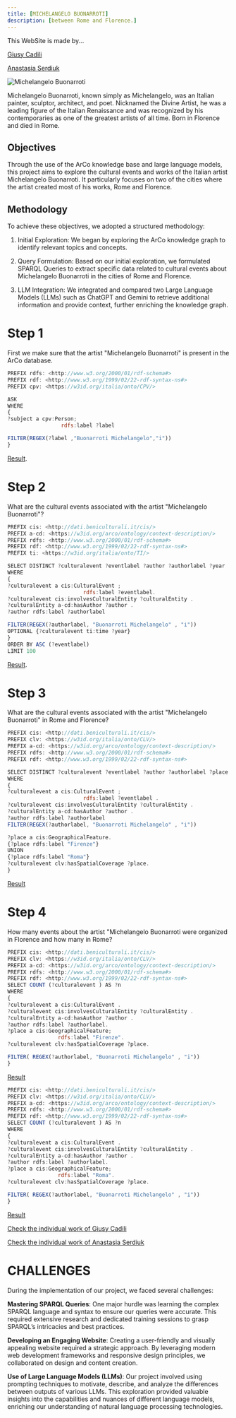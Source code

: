 ```yaml
---
title: [MICHELANGELO BUONARROTI] 
description: [between Rome and Florence.]
---
```

This WebSite is made by...

[Giusy Cadili](./Giusy.html) 

[Anastasia Serdiuk](./Anastasia.html)



![Michelangelo Buonarroti](https://hips.hearstapps.com/hmg-prod/images/portrait-of-michelangelo-buonarroti-early-17th-cen-found-in-news-photo-1664961873.jpg?crop=1xw:0.79688xh;center,top&resize=640:*)

Michelangelo Buonarroti, known simply as Michelangelo, was an Italian painter, sculptor, architect, and poet. Nicknamed the Divine Artist, he was a leading figure of the Italian Renaissance and was recognized by his contemporaries as one of the greatest artists of all time. Born in Florence and died in Rome.

## Objectives

Through the use of the ArCo knowledge base and large language models, this project aims to explore the cultural events and works of the Italian artist Michelangelo Buonarroti. It particularly focuses on two of the cities where the artist created most of his works, Rome and Florence.

## Methodology

To achieve these objectives, we adopted a structured methodology:

1) Initial Exploration: We began by exploring the ArCo knowledge graph to identify relevant topics and concepts.

2) Query Formulation: Based on our initial exploration, we formulated SPARQL Queries to extract specific data related to cultural events about Michelangelo Buonarroti in the cities of Rome and Florence.

3) LLM Integration: We integrated and compared two Large Language Models (LLMs) such as ChatGPT and Gemini to retrieve additional information and provide context, further enriching the knowledge graph.


# Step 1

First we make sure that the artist "Michelangelo Buonarroti" is present in the ArCo database.

```js
PREFIX rdfs: <http://www.w3.org/2000/01/rdf-schema#>
PREFIX rdf: <http://www.w3.org/1999/02/22-rdf-syntax-ns#>
PREFIX cpv: <https://w3id.org/italia/onto/CPV/>

ASK
WHERE
{
?subject a cpv:Person;
                 rdfs:label ?label

FILTER(REGEX(?label ,"Buonarroti Michelangelo","i"))
}
```
[Result](https://dati.cultura.gov.it/sparql?default-graph-uri=&query=PREFIX+rdfs%3A+%3Chttp%3A%2F%2Fwww.w3.org%2F2000%2F01%2Frdf-schema%23%3E%0D%0APREFIX+rdf%3A+%3Chttp%3A%2F%2Fwww.w3.org%2F1999%2F02%2F22-rdf-syntax-ns%23%3E%0D%0APREFIX+cpv%3A+%3Chttps%3A%2F%2Fw3id.org%2Fitalia%2Fonto%2FCPV%2F%3E%0D%0A%0D%0AASK%0D%0AWHERE%0D%0A%7B%0D%0A%3Fsubject+a+cpv%3APerson%3B%0D%0A+++++++++++++++++rdfs%3Alabel+%3Flabel%0D%0A%0D%0AFILTER%28REGEX%28%3Flabel+%2C%22Buonarroti+Michelangelo%22%2C%22i%22%29%29%0D%0A%7D%0D%0A&format=text%2Fhtml&timeout=0&signal_void=on).

# Step 2

What are the cultural events associated with the artist "Michelangelo Buonarroti"?

```js
PREFIX cis: <http://dati.beniculturali.it/cis/>
PREFIX a-cd: <https://w3id.org/arco/ontology/context-description/>
PREFIX rdfs: <http://www.w3.org/2000/01/rdf-schema#>
PREFIX rdf: <http://www.w3.org/1999/02/22-rdf-syntax-ns#>
PREFIX ti: <https://w3id.org/italia/onto/TI/>

SELECT DISTINCT ?culturalevent ?eventlabel ?author ?authorlabel ?year
WHERE
{
?culturalevent a cis:CulturalEvent ;
                        rdfs:label ?eventlabel.
?culturalevent cis:involvesCulturalEntity ?culturalEntity .
?culturalEntity a-cd:hasAuthor ?author .
?author rdfs:label ?authorlabel

FILTER(REGEX(?authorlabel, "Buonarroti Michelangelo" , "i"))
OPTIONAL {?culturalevent ti:time ?year}
}
ORDER BY ASC (?eventlabel)
LIMIT 100
```
[Result](https://dati.cultura.gov.it/sparql?default-graph-uri=&query=PREFIX+cis%3A+%3Chttp%3A%2F%2Fdati.beniculturali.it%2Fcis%2F%3E%0D%0APREFIX+a-cd%3A+%3Chttps%3A%2F%2Fw3id.org%2Farco%2Fontology%2Fcontext-description%2F%3E%0D%0APREFIX+rdfs%3A+%3Chttp%3A%2F%2Fwww.w3.org%2F2000%2F01%2Frdf-schema%23%3E%0D%0APREFIX+rdf%3A+%3Chttp%3A%2F%2Fwww.w3.org%2F1999%2F02%2F22-rdf-syntax-ns%23%3E%0D%0APREFIX+ti%3A+%3Chttps%3A%2F%2Fw3id.org%2Fitalia%2Fonto%2FTI%2F%3E%0D%0A%0D%0ASELECT+DISTINCT+%3Fculturalevent+%3Feventlabel+%3Fauthor+%3Fauthorlabel+%3Fyear%0D%0AWHERE%0D%0A%7B%0D%0A%3Fculturalevent+a+cis%3ACulturalEvent+%3B%0D%0A++++++++++++++++++++++++rdfs%3Alabel+%3Feventlabel.%0D%0A%3Fculturalevent+cis%3AinvolvesCulturalEntity+%3FculturalEntity+.%0D%0A%3FculturalEntity+a-cd%3AhasAuthor+%3Fauthor+.%0D%0A%3Fauthor+rdfs%3Alabel+%3Fauthorlabel%0D%0A%0D%0AFILTER%28REGEX%28%3Fauthorlabel%2C+%22Buonarroti+Michelangelo%22+%2C+%22i%22%29%29%0D%0AOPTIONAL+%7B%3Fculturalevent+ti%3Atime+%3Fyear%7D%0D%0A%7D%0D%0AORDER+BY+ASC+%28%3Feventlabel%29%0D%0ALIMIT+100&format=text%2Fhtml&timeout=0&signal_void=on).

# Step 3

What are the cultural events associated with the artist "Michelangelo Buonarroti" in Rome and Florence?

```js
PREFIX cis: <http://dati.beniculturali.it/cis/>
PREFIX clv: <https://w3id.org/italia/onto/CLV/>
PREFIX a-cd: <https://w3id.org/arco/ontology/context-description/>
PREFIX rdfs: <http://www.w3.org/2000/01/rdf-schema#>
PREFIX rdf: <http://www.w3.org/1999/02/22-rdf-syntax-ns#>

SELECT DISTINCT ?culturalevent ?eventlabel ?author ?authorlabel ?place
WHERE
{
?culturalevent a cis:CulturalEvent ;
                        rdfs:label ?eventlabel .
?culturalevent cis:involvesCulturalEntity ?culturalEntity .
?culturalEntity a-cd:hasAuthor ?author .
?author rdfs:label ?authorlabel
FILTER(REGEX(?authorlabel, "Buonarroti Michelangelo" , "i"))

?place a cis:GeographicalFeature.
{?place rdfs:label "Firenze"}
UNION
{?place rdfs:label "Roma"}
?culturalevent clv:hasSpatialCoverage ?place.
}
```
[Result](https://dati.cultura.gov.it/sparql?default-graph-uri=&query=PREFIX+cis%3A+%3Chttp%3A%2F%2Fdati.beniculturali.it%2Fcis%2F%3E%0D%0APREFIX+clv%3A+%3Chttps%3A%2F%2Fw3id.org%2Fitalia%2Fonto%2FCLV%2F%3E%0D%0APREFIX+a-cd%3A+%3Chttps%3A%2F%2Fw3id.org%2Farco%2Fontology%2Fcontext-description%2F%3E%0D%0APREFIX+rdfs%3A+%3Chttp%3A%2F%2Fwww.w3.org%2F2000%2F01%2Frdf-schema%23%3E%0D%0APREFIX+rdf%3A+%3Chttp%3A%2F%2Fwww.w3.org%2F1999%2F02%2F22-rdf-syntax-ns%23%3E%0D%0A%0D%0ASELECT+DISTINCT+%3Fculturalevent+%3Feventlabel+%3Fauthor+%3Fauthorlabel+%3Fplace%0D%0AWHERE%0D%0A%7B%0D%0A%3Fculturalevent+a+cis%3ACulturalEvent+%3B%0D%0A++++++++++++++++++++++++rdfs%3Alabel+%3Feventlabel+.%0D%0A%3Fculturalevent+cis%3AinvolvesCulturalEntity+%3FculturalEntity+.%0D%0A%3FculturalEntity+a-cd%3AhasAuthor+%3Fauthor+.%0D%0A%3Fauthor+rdfs%3Alabel+%3Fauthorlabel%0D%0AFILTER%28REGEX%28%3Fauthorlabel%2C+%22Buonarroti+Michelangelo%22+%2C+%22i%22%29%29%0D%0A%0D%0A%3Fplace+a+cis%3AGeographicalFeature.%0D%0A%7B%3Fplace+rdfs%3Alabel+%22Firenze%22%7D%0D%0AUNION%0D%0A%7B%3Fplace+rdfs%3Alabel+%22Roma%22%7D%0D%0A%3Fculturalevent+clv%3AhasSpatialCoverage+%3Fplace.%0D%0A%7D%0D%0A%0D%0A&format=text%2Fhtml&timeout=0&signal_void=on)


# Step 4

How many events about the artist "Michelangelo Buonarroti were organized in Florence and how many in Rome? 

```js
PREFIX cis: <http://dati.beniculturali.it/cis/>
PREFIX clv: <https://w3id.org/italia/onto/CLV/>
PREFIX a-cd: <https://w3id.org/arco/ontology/context-description/>
PREFIX rdfs: <http://www.w3.org/2000/01/rdf-schema#>
PREFIX rdf: <http://www.w3.org/1999/02/22-rdf-syntax-ns#>
SELECT COUNT (?culturalevent ) AS ?n
WHERE
{
?culturalevent a cis:CulturalEvent .
?culturalevent cis:involvesCulturalEntity ?culturalEntity .
?culturalEntity a-cd:hasAuthor ?author .
?author rdfs:label ?authorlabel.
?place a cis:GeographicalFeature;
                rdfs:label "Firenze".
?culturalevent clv:hasSpatialCoverage ?place.

FILTER( REGEX(?authorlabel, "Buonarroti Michelangelo" , "i"))
}
```
[Result](https://dati.cultura.gov.it/sparql?default-graph-uri=&query=PREFIX+cis%3A+%3Chttp%3A%2F%2Fdati.beniculturali.it%2Fcis%2F%3E%0D%0APREFIX+clv%3A+%3Chttps%3A%2F%2Fw3id.org%2Fitalia%2Fonto%2FCLV%2F%3E%0D%0APREFIX+a-cd%3A+%3Chttps%3A%2F%2Fw3id.org%2Farco%2Fontology%2Fcontext-description%2F%3E%0D%0APREFIX+rdfs%3A+%3Chttp%3A%2F%2Fwww.w3.org%2F2000%2F01%2Frdf-schema%23%3E%0D%0APREFIX+rdf%3A+%3Chttp%3A%2F%2Fwww.w3.org%2F1999%2F02%2F22-rdf-syntax-ns%23%3E%0D%0ASELECT+COUNT+%28%3Fculturalevent+%29+AS+%3Fn%0D%0AWHERE%0D%0A%7B%0D%0A%3Fculturalevent+a+cis%3ACulturalEvent+.%0D%0A%3Fculturalevent+cis%3AinvolvesCulturalEntity+%3FculturalEntity+.%0D%0A%3FculturalEntity+a-cd%3AhasAuthor+%3Fauthor+.%0D%0A%3Fauthor+rdfs%3Alabel+%3Fauthorlabel.%0D%0A%3Fplace+a+cis%3AGeographicalFeature%3B%0D%0A++++++++++++++++rdfs%3Alabel+%22Firenze%22.%0D%0A%3Fculturalevent+clv%3AhasSpatialCoverage+%3Fplace.%0D%0A%0D%0AFILTER%28+REGEX%28%3Fauthorlabel%2C+%22Buonarroti+Michelangelo%22+%2C+%22i%22%29%29%0D%0A%7D%0D%0A&format=text%2Fhtml&timeout=0&signal_void=on)

```js
PREFIX cis: <http://dati.beniculturali.it/cis/>
PREFIX clv: <https://w3id.org/italia/onto/CLV/>
PREFIX a-cd: <https://w3id.org/arco/ontology/context-description/>
PREFIX rdfs: <http://www.w3.org/2000/01/rdf-schema#>
PREFIX rdf: <http://www.w3.org/1999/02/22-rdf-syntax-ns#>
SELECT COUNT (?culturalevent ) AS ?n
WHERE
{
?culturalevent a cis:CulturalEvent .
?culturalevent cis:involvesCulturalEntity ?culturalEntity .
?culturalEntity a-cd:hasAuthor ?author .
?author rdfs:label ?authorlabel.
?place a cis:GeographicalFeature;
                rdfs:label "Roma".
?culturalevent clv:hasSpatialCoverage ?place.

FILTER( REGEX(?authorlabel, "Buonarroti Michelangelo" , "i"))
}
```
[Result](https://dati.cultura.gov.it/sparql?default-graph-uri=&query=PREFIX+cis%3A+%3Chttp%3A%2F%2Fdati.beniculturali.it%2Fcis%2F%3E%0D%0APREFIX+clv%3A+%3Chttps%3A%2F%2Fw3id.org%2Fitalia%2Fonto%2FCLV%2F%3E%0D%0APREFIX+a-cd%3A+%3Chttps%3A%2F%2Fw3id.org%2Farco%2Fontology%2Fcontext-description%2F%3E%0D%0APREFIX+rdfs%3A+%3Chttp%3A%2F%2Fwww.w3.org%2F2000%2F01%2Frdf-schema%23%3E%0D%0APREFIX+rdf%3A+%3Chttp%3A%2F%2Fwww.w3.org%2F1999%2F02%2F22-rdf-syntax-ns%23%3E%0D%0ASELECT+COUNT+%28%3Fculturalevent+%29+AS+%3Fn%0D%0AWHERE%0D%0A%7B%0D%0A%3Fculturalevent+a+cis%3ACulturalEvent+.%0D%0A%3Fculturalevent+cis%3AinvolvesCulturalEntity+%3FculturalEntity+.%0D%0A%3FculturalEntity+a-cd%3AhasAuthor+%3Fauthor+.%0D%0A%3Fauthor+rdfs%3Alabel+%3Fauthorlabel.%0D%0A%3Fplace+a+cis%3AGeographicalFeature%3B%0D%0A++++++++++++++++rdfs%3Alabel+%22Roma%22.%0D%0A%3Fculturalevent+clv%3AhasSpatialCoverage+%3Fplace.%0D%0A%0D%0AFILTER%28+REGEX%28%3Fauthorlabel%2C+%22Buonarroti+Michelangelo%22+%2C+%22i%22%29%29%0D%0A%7D%0D%0A&format=text%2Fhtml&timeout=0&signal_void=on)




[Check the individual work of Giusy Cadili](./Giusy.html) 

[Check the individual work of Anastasia Serdiuk](./Anastasia.html)


# CHALLENGES 

During the implementation of our project, we faced several challenges:

**Mastering SPARQL Queries**: One major hurdle was learning the complex SPARQL language and syntax to ensure our queries were accurate. This required extensive research and dedicated training sessions to grasp SPARQL’s intricacies and best practices.

**Developing an Engaging Website**: Creating a user-friendly and visually appealing website required a strategic approach. By leveraging modern web development frameworks and responsive design principles, we collaborated on design and content creation.

**Use of Large Language Models (LLMs)**: Our project involved using prompting techniques to motivate, describe, and analyze the differences between outputs of various LLMs. This exploration provided valuable insights into the capabilities and nuances of different language models, enriching our understanding of natural language processing technologies.

